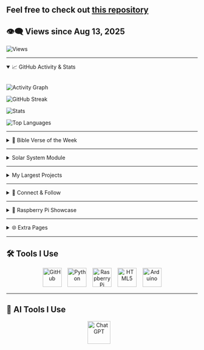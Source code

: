 ## Feel free to check out [this repository](https://github.com/The3DP/AllPi/tree/main)

## 👁️‍🗨️ Views since Aug 13, 2025 
![Views](https://visitor-badge.laobi.icu/badge?page_id=your-github-username.The3DP&style=flat-square&color=FF00FF&labelColor=00FFFF&logo=eye)

---

<details open>
<summary>📈 GitHub Activity & Stats</summary>

<br>

![Activity Graph](https://github-readme-activity-graph.vercel.app/graph?username=The3DP&theme=github-compact)

![GitHub Streak](https://streak-stats.demolab.com/?user=The3DP&theme=dark)

![Stats](https://github-readme-stats.vercel.app/api?username=The3DP&count_private=true&show_icons=true&hide_border=true&title_color=39ff14&text_color=ffffff&bg_color=000000)

![Top Languages](https://github-readme-stats.vercel.app/api/top-langs/?username=The3DP&layout=compact&theme=dark)

</details>

---

<details>
<summary>📖 Bible Verse of the Week</summary>

> ✝️ ** "So do not fear, for I am with you; do not be dismayed, for I am your God.**  
> — *Isaiah 41:10 (NIV)*

</details>

---

<details>
<summary>Solar System Module</summary>

<br>

![Demo](https://github.com/user-attachments/assets/11cc445d-353c-4e48-bd44-d611d929da22)

</details>

---

<details>
<summary> My Largest Projects
</summary>

  | Project | Link |
|--------|------|
| ⚡ **Pylight** | [GitHub →](https://github.com/The3DP/PyLight) |
| 🧠 **AllPi**  | [GitHub →](https://github.com/The3DP/AllPi/tree/main) |
| 🌌 **Galatic** | [GitHub →](https://github.com/The3DP/Galatic.github.io) |
| **AnimOne** |
| **AnimDuo** |
|**AnimTrice**|
</details>

---

<details>
<summary>🤝 Connect & Follow</summary>

⭐ Star my repos — I’ll star yours back!  

You can also find me on:

- 🛠️ [TinkerCAD](https://www.tinkercad.com/users/1dkSz833WZ2)  
- 🧪 [Thingiverse](https://www.thingiverse.com/bit77/designs)  
- 📦 [AnkerMake](https://makeitreal.eufymake.com/user/ba8cdc25bf8273bb4bccf32b4408248b5de5d445/)  

</details>

---

<details>
<summary>🍓 Raspberry Pi Showcase</summary>

**My Raspberry Pi 4B + ICE Fan setup:**

![IMG_1059](https://github.com/user-attachments/assets/211e53df-9748-4b27-96b2-738abd604854)

- 🔌 *Idle Power Draw*: **2–3 watts**

![IMG_1060](https://github.com/user-attachments/assets/0b09b025-08a3-43f5-b774-dd4f59d58e07)
![IMG_1061](https://github.com/user-attachments/assets/79410976-e8d5-4835-8f57-875ec61b2351)

💡 *I keep the lights on high — they reflect colorful beams on the wall.*

🛒 [**Buy the ICE Fan on Amazon**](https://www.amazon.com/dp/B07V35SXMC)

</details>

---

<details>
<summary>🌐 Extra Pages</summary>

- [🔬 **About RTS**](https://The3DP.github.io/about-RTS/)  
- [🧠 **About Mation**](https://The3DP.github.io/Mation.github.io/)  
- [🌌 **Neon Solar System Module**](https://The3DP.github.io/Orbit/)

</details>

---

## 🛠️ Tools I Use

<p align="center">
  <img src="https://github.githubassets.com/images/modules/logos_page/GitHub-Mark.png" alt="GitHub" width="50" />
  &nbsp;&nbsp;
  <img src="https://upload.wikimedia.org/wikipedia/commons/c/c3/Python-logo-notext.svg" alt="Python" width="50" />
  &nbsp;&nbsp;
  <img src="https://upload.wikimedia.org/wikipedia/en/c/cb/Raspberry_Pi_Logo.svg" alt="Raspberry Pi" width="50" />
  &nbsp;&nbsp;
  <img src="https://upload.wikimedia.org/wikipedia/commons/6/61/HTML5_logo_and_wordmark.svg" alt="HTML5" width="50" />
  &nbsp;&nbsp;
  <img src="https://upload.wikimedia.org/wikipedia/commons/8/87/Arduino_Logo.svg" alt="Arduino" width="50" />
</p>

---

## 🤖 AI Tools I Use

<p align="center">
  <img src="https://upload.wikimedia.org/wikipedia/commons/0/04/ChatGPT_logo.svg" alt="ChatGPT" width="60" />
  &nbsp;&nbsp;&nbsp;
</p>
